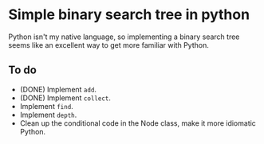 # Simple binary search tree in python

Python isn't my native language, so implementing a binary
search tree seems like an excellent way to get more familiar
with Python.

## To do

* (DONE) Implement `add`.
* (DONE) Implement `collect`.
* Implement `find`.
* Implement `depth`.
* Clean up the conditional code in the Node class, make it more
  idiomatic Python.
